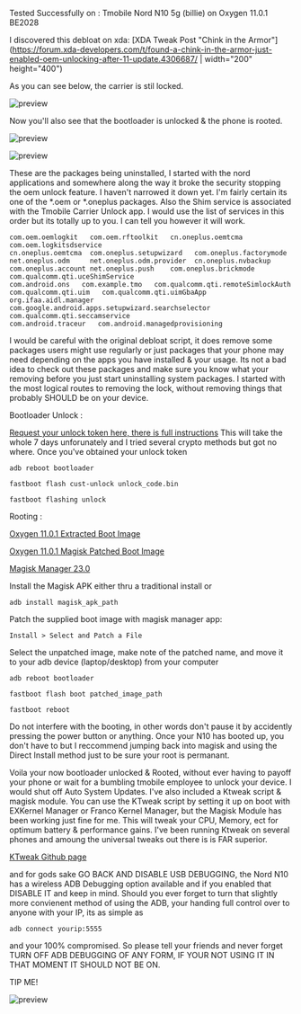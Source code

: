 Tested Successfully on : Tmobile Nord N10 5g (billie) on Oxygen 11.0.1 BE2028

I discovered this debloat on xda: 
[XDA Tweak Post "Chink in the Armor"](https://forum.xda-developers.com/t/found-a-chink-in-the-armor-just-enabled-oem-unlocking-after-11-update.4306687/ |  width="200" height="400")

As you can see below, the carrier is stil locked.  

![preview](img/Screenshot_20210916-221027.jpg)

Now you'll also see that the bootloader is unlocked & the phone is rooted.


![preview](img/Screenshot_20210916-221017.jpg)


![preview](img/Screenshot_20210916-221007.jpg)

These are the packages being uninstalled, I started with the nord applications and somewhere along the way it broke the security stopping the oem unlock feature.  I haven't narrowed it down yet.  I'm fairly certain its one of the *.oem or *.oneplus packages.  Also the Shim service is associated with the Tmobile Carrier Unlock app.  I would use the list of services in this order but its totally up to you.  I can tell you however it will work.

```
com.oem.oemlogkit   com.oem.rftoolkit   cn.oneplus.oemtcma    com.oem.logkitsdservice
cn.oneplus.oemtcma  com.oneplus.setupwizard   com.oneplus.factorymode
net.oneplus.odm     net.oneplus.odm.provider  cn.oneplus.nvbackup
com.oneplus.account net.oneplus.push    com.oneplus.brickmode   com.qualcomm.qti.uceShimService
com.android.ons   com.example.tmo   com.qualcomm.qti.remoteSimlockAuth
com.qualcomm.qti.uim   com.qualcomm.qti.uimGbaApp  org.ifaa.aidl.manager
com.google.android.apps.setupwizard.searchselector  com.qualcomm.qti.seccamservice
com.android.traceur   com.android.managedprovisioning
```
I would be careful with the original debloat script, it does remove some packages users might use regularly
or just packages that your phone may need depending on the apps you have installed & your usage.  Its not a bad
idea to check out these packages and make sure you know what your removing before you just start uninstalling system
packages.  I started with the most logical routes to removing the lock, without removing things that probably SHOULD 
be on your device.

Bootloader Unlock :

[Request your unlock token here, there is full instructions](https://www.oneplus.com/unlock_token)
This will take the whole 7 days unforunately and I tried several crypto methods but got no where.
Once you've obtained your unlock token 

```adb reboot bootloader```

```fastboot flash cust-unlock unlock_code.bin```

```fastboot flashing unlock```

Rooting :

[Oxygen 11.0.1 Extracted Boot Image](https://forum.xda-developers.com/attachments/11-0-1-be88cb-boot-img-unpatched-zip.5400901/)

[Oxygen 11.0.1 Magisk Patched Boot Image](https://forum.xda-developers.com/attachments/11-0-1-be88cb-magisk_patched-img-zip.5401133/)

[Magisk Manager 23.0](https://github.com/topjohnwu/Magisk/releases)

Install the Magisk APK either thru a traditional install or 

```adb install magisk_apk_path```

Patch the supplied boot image with magisk manager app: 

```Install > Select and Patch a File```

Select the unpatched image, make note of the patched name, and move it to your adb device (laptop/desktop)
from your computer 

```adb reboot bootloader```

```fastboot flash boot patched_image_path``` 

```fastboot reboot```

Do not interfere with the booting, in other words don't pause it by accidently pressing the power button or anything.
Once your N10 has booted up, you don't have to but I reccommend jumping back into magisk and using the Direct Install method
just to be sure your root is permanant.

Voila your now bootloader unlocked & Rooted, without ever having to payoff your phone or wait for a bumbling tmobile 
employee to unlock your device.  I would shut off Auto System Updates.  I've also included a Ktweak script & magisk module.  You can use the KTweak script
by setting it up on boot with EXKernel Manager or Franco Kernel Manager, but the Magisk Module has been working just fine for me.  This will tweak your CPU,
Memory, ect for optimum battery & performance gains.  I've been running Ktweak on several phones and amoung the universal tweaks out there is is FAR superior.

[KTweak Github page](https://github.com/tytydraco/KTweak)

and for gods sake GO BACK AND DISABLE USB DEBUGGING, the Nord N10 has a wireless ADB Debugging option available and if 
you enabled that DISABLE IT and keep in mind.  Should you ever forget to turn that slightly more convienent method of
using the ADB, your handing full control over to anyone with your IP, its as simple as 

```adb connect yourip:5555```

and your 100% compromised.  So please tell your friends and never forget TURN OFF ADB DEBUGGING OF ANY FORM, IF YOUR NOT 
USING IT IN THAT MOMENT IT SHOULD NOT BE ON.


TIP ME!

![preview](img/Screenshot_20210928-140835.jpg)
